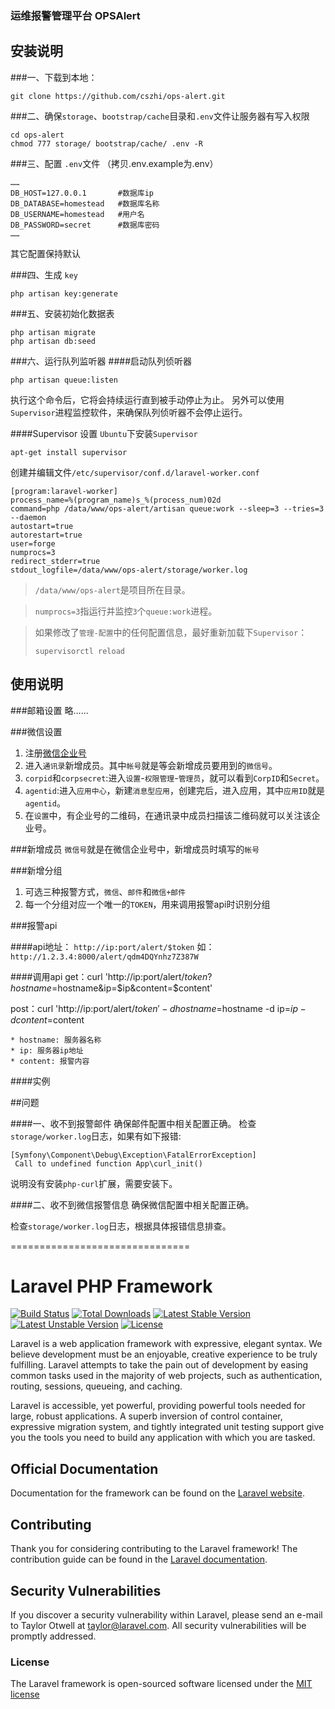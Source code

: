 ### 运维报警管理平台 OPSAlert



## 安装说明

###一、下载到本地：
```
git clone https://github.com/cszhi/ops-alert.git
```
###二、确保`storage`、`bootstrap/cache`目录和`.env`文件让服务器有写入权限
```
cd ops-alert
chmod 777 storage/ bootstrap/cache/ .env -R
```
###三、配置 `.env`文件 （拷贝.env.example为.env）
```
……
DB_HOST=127.0.0.1		#数据库ip
DB_DATABASE=homestead	#数据库名称
DB_USERNAME=homestead	#用户名
DB_PASSWORD=secret		#数据库密码
……
```
其它配置保持默认

###四、生成 `key`
```
php artisan key:generate
```

###五、安装初始化数据表
```
php artisan migrate
php artisan db:seed
```

###六、运行队列监听器
####启动队列侦听器
```
php artisan queue:listen
```
执行这个命令后，它将会持续运行直到被手动停止为止。
另外可以使用`Supervisor`进程监控软件，来确保队列侦听器不会停止运行。

####Supervisor 设置
`Ubuntu`下安装`Supervisor`
```
apt-get install supervisor
```
创建并编辑文件`/etc/supervisor/conf.d/laravel-worker.conf`
```
[program:laravel-worker]
process_name=%(program_name)s_%(process_num)02d
command=php /data/www/ops-alert/artisan queue:work --sleep=3 --tries=3 --daemon
autostart=true
autorestart=true
user=forge
numprocs=3
redirect_stderr=true
stdout_logfile=/data/www/ops-alert/storage/worker.log
```
>`/data/www/ops-alert`是项目所在目录。

>`numprocs=3`指运行并监控`3`个`queue:work`进程。

>如果修改了`管理-配置`中的任何配置信息，最好重新加载下`Supervisor`：
>```
>supervisorctl reload
>```

## 使用说明

###邮箱设置
略……

###微信设置
1. 注册[微信企业号](https://qy.weixin.qq.com/)
2. 进入`通讯录`新增成员。其中`帐号`就是等会新增成员要用到的`微信号`。
3. `corpid`和`corpsecret`:进入`设置`-`权限管理`-`管理员`，就可以看到`CorpID`和`Secret`。
4. `agentid`:进入`应用中心`，新建`消息型应用`，创建完后，进入应用，其中`应用ID`就是`agentid`。
5. 在`设置`中，有企业号的二维码，在通讯录中成员扫描该二维码就可以关注该企业号。

###新增成员
`微信号`就是在微信企业号中，新增成员时填写的`帐号`

###新增分组
1. 可选三种报警方式，`微信`、`邮件`和`微信+邮件`
2. 每一个分组对应一个唯一的`TOKEN`，用来调用报警api时识别分组

###报警api

####api地址：
`http://ip:port/alert/$token` 如：`http://1.2.3.4:8000/alert/qdm4DQYnhz7Z387W`

####调用api
get：curl 'http://ip:port/alert/$token?hostname=$hostname&ip=$ip&content=$content'

post：curl 'http://ip:port/alert/$token' -d hostname=$hostname -d ip=$ip -d content=$content

```
* hostname: 服务器名称
* ip: 服务器ip地址
* content: 报警内容
```

####实例


##问题

####一、收不到报警邮件
确保邮件配置中相关配置正确。
检查`storage/worker.log`日志，如果有如下报错:
```
[Symfony\Component\Debug\Exception\FatalErrorException]  
 Call to undefined function App\curl_init() 
```
说明没有安装`php-curl`扩展，需要安装下。

####二、收不到微信报警信息
确保微信配置中相关配置正确。

检查`storage/worker.log`日志，根据具体报错信息排查。


===============================
# Laravel PHP Framework

[![Build Status](https://travis-ci.org/laravel/framework.svg)](https://travis-ci.org/laravel/framework)
[![Total Downloads](https://poser.pugx.org/laravel/framework/d/total.svg)](https://packagist.org/packages/laravel/framework)
[![Latest Stable Version](https://poser.pugx.org/laravel/framework/v/stable.svg)](https://packagist.org/packages/laravel/framework)
[![Latest Unstable Version](https://poser.pugx.org/laravel/framework/v/unstable.svg)](https://packagist.org/packages/laravel/framework)
[![License](https://poser.pugx.org/laravel/framework/license.svg)](https://packagist.org/packages/laravel/framework)

Laravel is a web application framework with expressive, elegant syntax. We believe development must be an enjoyable, creative experience to be truly fulfilling. Laravel attempts to take the pain out of development by easing common tasks used in the majority of web projects, such as authentication, routing, sessions, queueing, and caching.

Laravel is accessible, yet powerful, providing powerful tools needed for large, robust applications. A superb inversion of control container, expressive migration system, and tightly integrated unit testing support give you the tools you need to build any application with which you are tasked.

## Official Documentation

Documentation for the framework can be found on the [Laravel website](http://laravel.com/docs).

## Contributing

Thank you for considering contributing to the Laravel framework! The contribution guide can be found in the [Laravel documentation](http://laravel.com/docs/contributions).

## Security Vulnerabilities

If you discover a security vulnerability within Laravel, please send an e-mail to Taylor Otwell at taylor@laravel.com. All security vulnerabilities will be promptly addressed.

### License

The Laravel framework is open-sourced software licensed under the [MIT license](http://opensource.org/licenses/MIT)